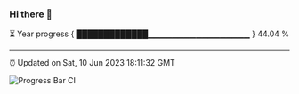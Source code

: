 ### Hi there 👋

⏳ Year progress { █████████████▁▁▁▁▁▁▁▁▁▁▁▁▁▁▁▁▁ } 44.04 %

---

⏰ Updated on Sat, 10 Jun 2023 18:11:32 GMT

![Progress Bar CI](https://github.com/liununu/liununu/workflows/Progress%20Bar%20CI/badge.svg)
